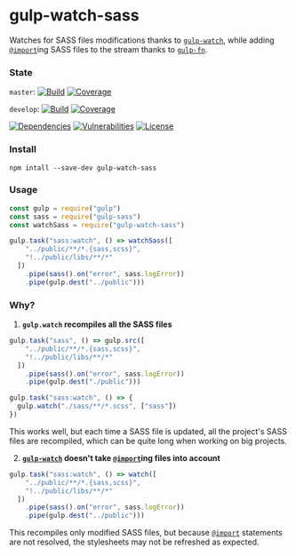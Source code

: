 # gulp-watch-sass

Watches for SASS files modifications thanks to [`gulp-watch`](https://www.npmjs.com/package/gulp-watch), while adding [`@import`](http://sass-lang.com/guide#topic-5)ing SASS files to the stream thanks to [`gulp-fn`](https://www.npmjs.com/package/gulp-fn).

### State

`master`: [![Build](https://api.travis-ci.org/sp00m/gulp-watch-sass.svg?branch=master)](https://travis-ci.org/sp00m/gulp-watch-sass)
[![Coverage](https://coveralls.io/repos/github/sp00m/gulp-watch-sass/badge.svg?branch=master)](https://coveralls.io/github/sp00m/gulp-watch-sass?branch=master)

`develop`: [![Build](https://api.travis-ci.org/sp00m/gulp-watch-sass.svg?branch=develop)](https://travis-ci.org/sp00m/gulp-watch-sass)
[![Coverage](https://coveralls.io/repos/github/sp00m/gulp-watch-sass/badge.svg?branch=develop)](https://coveralls.io/github/sp00m/gulp-watch-sass?branch=develop)

[![Dependencies](https://david-dm.org/sp00m/gulp-watch-sass/status.svg)](https://david-dm.org/sp00m/gulp-watch-sass)
[![Vulnerabilities](https://snyk.io/test/github/sp00m/gulp-watch-sass/badge.svg)](https://snyk.io/test/github/sp00m/gulp-watch-sass)
[![License](https://img.shields.io/badge/license-MIT-brightgreen.svg?style=flat)](https://opensource.org/licenses/MIT)

### Install

```
npm intall --save-dev gulp-watch-sass
```

### Usage

```js
const gulp = require("gulp")
const sass = require("gulp-sass")
const watchSass = require("gulp-watch-sass")

gulp.task("sass:watch", () => watchSass([
    "../public/**/*.{sass,scss}",
    "!../public/libs/**/*"
  ])
    .pipe(sass().on("error", sass.logError))
    .pipe(gulp.dest("../public")))
```

### Why?

1. **`gulp.watch` recompiles all the SASS files**

```js
gulp.task("sass", () => gulp.src([
    "../public/**/*.{sass,scss}",
    "!../public/libs/**/*"
  ])
    .pipe(sass().on("error", sass.logError))
    .pipe(gulp.dest("./public")))

gulp.task("sass:watch", () => {
  gulp.watch("./sass/**/*.scss", ["sass"])
})
```

This works well, but each time a SASS file is updated, all the project's SASS files are recompiled, which can be quite long when working on big projects.

2. **[`gulp-watch`](https://www.npmjs.com/package/gulp-watch) doesn't take [`@import`](http://sass-lang.com/guide#topic-5)ing files into account**

```js
gulp.task("sass:watch", () => watch([
    "../public/**/*.{sass,scss}",
    "!../public/libs/**/*"
  ])
    .pipe(sass().on("error", sass.logError))
    .pipe(gulp.dest("../public")))
```

This recompiles only modified SASS files, but because [`@import`](http://sass-lang.com/guide#topic-5) statements are not resolved, the stylesheets may not be refreshed as expected.
